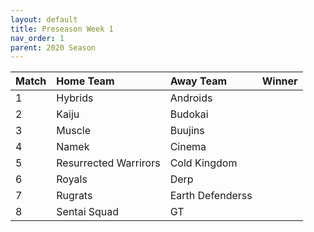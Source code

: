 ```yaml
---
layout: default
title: Preseason Week 1
nav_order: 1
parent: 2020 Season
---
```


|Match          |  Home Team            | Away Team        | Winner          |
| :-------------| :---------------------| :----------------| :---------------|
| 1             | Hybrids               | Androids         |                 |
| 2             | Kaiju                 | Budokai          |                 |
| 3             | Muscle                | Buujins          |                 |
| 4             | Namek                 | Cinema           |                 |
| 5             | Resurrected Warrirors | Cold Kingdom     |                 |
| 6             | Royals                | Derp             |                 |
| 7             | Rugrats               | Earth Defenderss |                 | 
| 8             | Sentai Squad          | GT               |                 |